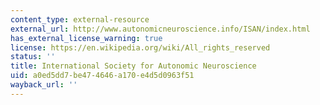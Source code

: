 ```yaml
---
content_type: external-resource
external_url: http://www.autonomicneuroscience.info/ISAN/index.html
has_external_license_warning: true
license: https://en.wikipedia.org/wiki/All_rights_reserved
status: ''
title: International Society for Autonomic Neuroscience
uid: a0ed5dd7-be47-4646-a170-e4d5d0963f51
wayback_url: ''
---
```

